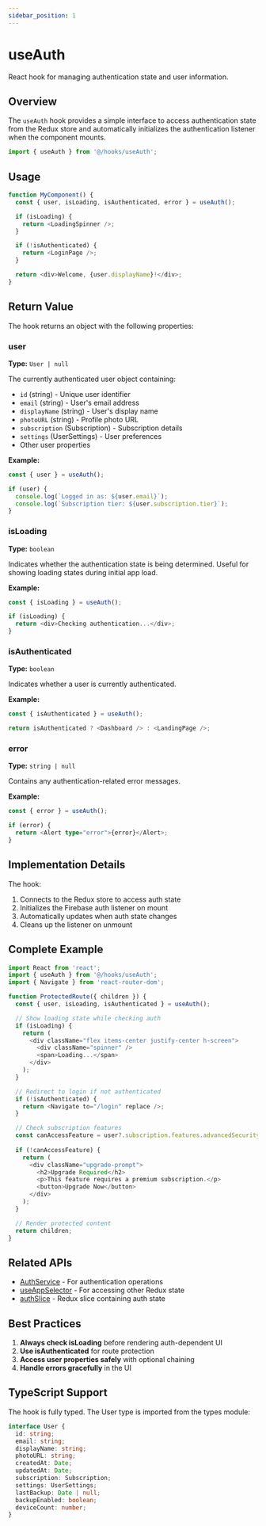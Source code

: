 ```yaml
---
sidebar_position: 1
---
```


# useAuth

React hook for managing authentication state and user information.

## Overview

The `useAuth` hook provides a simple interface to access authentication state from the Redux store and automatically initializes the authentication listener when the component mounts.

```typescript
import { useAuth } from '@/hooks/useAuth';
```

## Usage

```typescript
function MyComponent() {
  const { user, isLoading, isAuthenticated, error } = useAuth();

  if (isLoading) {
    return <LoadingSpinner />;
  }

  if (!isAuthenticated) {
    return <LoginPage />;
  }

  return <div>Welcome, {user.displayName}!</div>;
}
```

## Return Value

The hook returns an object with the following properties:

### user

**Type:** `User | null`

The currently authenticated user object containing:
- `id` (string) - Unique user identifier
- `email` (string) - User's email address
- `displayName` (string) - User's display name
- `photoURL` (string) - Profile photo URL
- `subscription` (Subscription) - Subscription details
- `settings` (UserSettings) - User preferences
- Other user properties

**Example:**
```typescript
const { user } = useAuth();

if (user) {
  console.log(`Logged in as: ${user.email}`);
  console.log(`Subscription tier: ${user.subscription.tier}`);
}
```

### isLoading

**Type:** `boolean`

Indicates whether the authentication state is being determined. Useful for showing loading states during initial app load.

**Example:**
```typescript
const { isLoading } = useAuth();

if (isLoading) {
  return <div>Checking authentication...</div>;
}
```

### isAuthenticated

**Type:** `boolean`

Indicates whether a user is currently authenticated.

**Example:**
```typescript
const { isAuthenticated } = useAuth();

return isAuthenticated ? <Dashboard /> : <LandingPage />;
```

### error

**Type:** `string | null`

Contains any authentication-related error messages.

**Example:**
```typescript
const { error } = useAuth();

if (error) {
  return <Alert type="error">{error}</Alert>;
}
```

## Implementation Details

The hook:
1. Connects to the Redux store to access auth state
2. Initializes the Firebase auth listener on mount
3. Automatically updates when auth state changes
4. Cleans up the listener on unmount

## Complete Example

```typescript
import React from 'react';
import { useAuth } from '@/hooks/useAuth';
import { Navigate } from 'react-router-dom';

function ProtectedRoute({ children }) {
  const { user, isLoading, isAuthenticated } = useAuth();

  // Show loading state while checking auth
  if (isLoading) {
    return (
      <div className="flex items-center justify-center h-screen">
        <div className="spinner" />
        <span>Loading...</span>
      </div>
    );
  }

  // Redirect to login if not authenticated
  if (!isAuthenticated) {
    return <Navigate to="/login" replace />;
  }

  // Check subscription features
  const canAccessFeature = user?.subscription.features.advancedSecurity;
  
  if (!canAccessFeature) {
    return (
      <div className="upgrade-prompt">
        <h2>Upgrade Required</h2>
        <p>This feature requires a premium subscription.</p>
        <button>Upgrade Now</button>
      </div>
    );
  }

  // Render protected content
  return children;
}
```

## Related APIs

- [AuthService](../services/auth-service.md) - For authentication operations
- [useAppSelector](./use-app-store.md) - For accessing other Redux state
- [authSlice](../store/auth-slice.md) - Redux slice containing auth state

## Best Practices

1. **Always check isLoading** before rendering auth-dependent UI
2. **Use isAuthenticated** for route protection
3. **Access user properties safely** with optional chaining
4. **Handle errors gracefully** in the UI

## TypeScript Support

The hook is fully typed. The User type is imported from the types module:

```typescript
interface User {
  id: string;
  email: string;
  displayName: string;
  photoURL: string;
  createdAt: Date;
  updatedAt: Date;
  subscription: Subscription;
  settings: UserSettings;
  lastBackup: Date | null;
  backupEnabled: boolean;
  deviceCount: number;
}
```